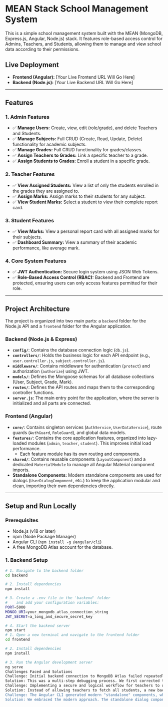 # MEAN Stack School Management System

This is a simple school management system built with the MEAN (MongoDB, Express.js, Angular, Node.js) stack. It features role-based access control for Admins, Teachers, and Students, allowing them to manage and view school data according to their permissions.

## Live Deployment

-   **Frontend (Angular):** [Your Live Frontend URL Will Go Here]
-   **Backend (Node.js):** [Your Live Backend URL Will Go Here]

---

## Features

### 1. Admin Features
-   ✅ **Manage Users:** Create, view, edit (role/grade), and delete Teachers and Students.
-   ✅ **Manage Subjects:** Full CRUD (Create, Read, Update, Delete) functionality for academic subjects.
-   ✅ **Manage Grades:** Full CRUD functionality for grades/classes.
-   ✅ **Assign Teachers to Grades:** Link a specific teacher to a grade.
-   ✅ **Assign Students to Grades:** Enroll a student in a specific grade.

### 2. Teacher Features
-   ✅ **View Assigned Students:** View a list of only the students enrolled in the grades they are assigned to.
-   ✅ **Assign Marks:** Assign marks to their students for any subject.
-   ✅ **View Student Marks:** Select a student to view their complete report card.

### 3. Student Features
-   ✅ **View Marks:** View a personal report card with all assigned marks for their subjects.
-   ✅ **Dashboard Summary:** View a summary of their academic performance, like average mark.

### 4. Core System Features
-   ✅ **JWT Authentication:** Secure login system using JSON Web Tokens.
-   ✅ **Role-Based Access Control (RBAC):** Backend and Frontend are protected, ensuring users can only access features permitted for their role.

---

## Project Architecture

The project is organized into two main parts: a `backend` folder for the Node.js API and a `frontend` folder for the Angular application.

### Backend (Node.js & Express)
-   **`config/`**: Contains the database connection logic (`db.js`).
-   **`controllers/`**: Holds the business logic for each API endpoint (e.g., `user.controller.js`, `subject.controller.js`).
-   **`middleware/`**: Contains middleware for authentication (`protect`) and authorization (`authorize`) using JWT.
-   **`models/`**: Defines the Mongoose schemas for all database collections (User, Subject, Grade, Mark).
-   **`routes/`**: Defines the API routes and maps them to the corresponding controller functions.
-   **`server.js`**: The main entry point for the application, where the server is initialized and all parts are connected.

### Frontend (Angular)
-   **`core/`**: Contains singleton services (`AuthService`, `UserDataService`), route guards (`AuthGuard`, `RoleGuard`), and global data models.
-   **`features/`**: Contains the core application features, organized into lazy-loaded modules (`admin`, `teacher`, `student`). This improves initial load performance.
    -   Each feature module has its own routing and components.
-   **`shared/`**: Contains reusable components (`LayoutComponent`) and a dedicated `MaterialModule` to manage all Angular Material component imports.
-   **Standalone Components:** Modern standalone components are used for dialogs (`UserDialogComponent`, etc.) to keep the application modular and clean, importing their own dependencies directly.

---

## Setup and Run Locally

### Prerequisites
-   Node.js (v18 or later)
-   npm (Node Package Manager)
-   Angular CLI (`npm install -g @angular/cli`)
-   A free MongoDB Atlas account for the database.

### 1. Backend Setup
```bash
# 1. Navigate to the backend folder
cd backend

# 2. Install dependencies
npm install

# 3. Create a .env file in the 'backend' folder
#    and add your configuration variables:
PORT=5000
MONGO_URI=your_mongodb_atlas_connection_string
JWT_SECRET=a_long_and_secure_secret_key

# 4. Start the backend server
npm start
# 1. Open a new terminal and navigate to the frontend folder
cd frontend

# 2. Install dependencies
npm install

# 3. Run the Angular development server
ng serve
Challenges Faced and Solutions
Challenge: Initial backend connection to MongoDB Atlas failed repeatedly with ETIMEOUT and IP Whitelist errors.
Solution: This was a multi-step debugging process. We first corrected the connection string format from the newer mongodb+srv to the older, more direct format, which solved the DNS timeout. The final fix was ensuring the MongoDB Atlas IP Access List was set to "Allow Access From Anywhere" (0.0.0.0/0), which is ideal for a development environment where the public IP can change.
Challenge: Implementing a secure and logical workflow for teachers to only see their assigned students.
Solution: Instead of allowing teachers to fetch all students, a new backend endpoint (/api/users/my-students) was created. This endpoint uses the authenticated teacher's ID to find which grades they are assigned to, and then fetches only the students belonging to those specific grades. This makes the application more realistic and secure.
Challenge: The Angular CLI generated modern "standalone" components, which conflicted with the traditional NgModule-based setup.
Solution: We embraced the modern approach. The standalone dialog components were updated to import their own dependencies (like ReactiveFormsModule and Angular Material modules) directly in their @Component decorator. They were then removed from the declarations array of the admin.module.ts, resolving the conflict and keeping the code clean.